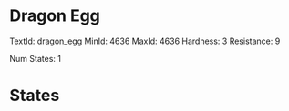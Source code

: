 # Dragon Egg
TextId: dragon_egg
MinId: 4636
MaxId: 4636
Hardness: 3
Resistance: 9

Num States: 1
# States
```

```
